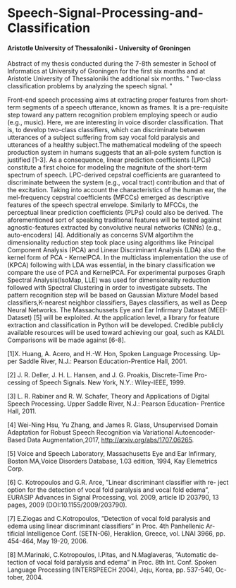 # Speech-Signal-Processing-and-Classification

 #### Aristotle University of Thessaloniki - University of Groningen
 
Abstract of my thesis conducted during the 7-8th semester in School of Informatics at University of Groningen for the first six months and at Aristotle University of Thessaloniki the additional six months. " Two-class classification problems by analyzing the speech signal. "
 
 
 
   Front-end speech processing aims at extracting proper features from short- term segments of a speech utterance, known as frames. It is a pre-requisite step toward any pattern recognition problem employing speech or audio (e.g., music). Here, we are interesting in voice disorder classification. 
   That is, to develop two-class classifiers, which can discriminate between utterances of a subject suffering from say vocal fold paralysis and utterances of a healthy subject.The mathematical modeling of the speech production system in humans suggests that an all-pole system function is justified [1-3]. As a consequence, linear prediction coefficients (LPCs) constitute a first choice for modeling the magnitute of the short-term spectrum of speech. LPC-derived cepstral coefficients are guaranteed to discriminate between the system (e.g., vocal tract) contribution and that of the excitation. Taking into account the characteristics of the human ear, the mel-frequency cepstral coefficients (MFCCs) emerged as descriptive features of the speech spectral envelope. Similarly to MFCCs, the perceptual linear prediction coefficients (PLPs) could also be derived. The aforementioned sort of speaking traditional features will be tested against agnostic-features extracted by convolutive neural networks (CNNs) (e.g., auto-encoders) [4]. Additionally as concerns SVM algortihm the dimensionality reduction step took place using algorithms like Principal Component Analysis (PCA) and Linear Discriminant Analysis (LDA) also the kernel form of PCA - KernelPCA. In the multiclass implementation the use of (KPCA) following with LDA was essential, in the binary classification we compare the use of PCA and KernelPCA. For experimental purposes Graph Spectral Analysis(IsoMap, LLE) was used for dimensionality reduction followed with Spectral Clustering in order to investigate subsets.
    The pattern recognition step will be based on Gaussian Mixture Model based classifiers,K-nearest neighbor classifiers, Bayes classifiers, as well as Deep Neural Networks. The Massachussets Eye and Ear Infirmary Dataset (MEEI-Dataset) [5] will be exploited. At the application level, a library for feature extraction and classification in Python will be developed. Credible publicly available resources will be used toward achieving our goal, such as KALDI. Comparisons will be made against [6-8].

[1]X. Huang, A. Acero, and H.-W. Hon, Spoken Language Processing. Up-
per Saddle River, N.J.: Pearson Education-Prentice Hall, 2001.

[2] J. R. Deller, J. H. L. Hansen, and J. G. Proakis, Discrete-Time Pro-
cessing of Speech Signals. New York, N.Y.: Wiley-IEEE, 1999.

[3] L. R. Rabiner and R. W. Schafer, Theory and Applications of Digital
Speech Processing. Upper Saddle River, N.J.: Pearson Education- Prentice
Hall, 2011.

[4] Wei-Ning Hsu, Yu Zhang, and James R. Glass, Unsupervised Domain
Adaptation for Robust Speech Recognition via Variational Autoencoder-
Based Data Augmentation,2017, http://arxiv.org/abs/1707.06265.

[5] Voice and Speech Laboratory, Massachusetts Eye and Ear Infirmary,
Boston MA,Voice Disorders Database, 1.03 edition, 1994, Kay Elemetrics
Corp.

[6] C. Kotropoulos and G.R. Arce, ”Linear discriminant classifier with re-
ject option for the detection of vocal fold paralysis and vocal fold edema”,
EURASIP Advances in Signal Processing, vol. 2009, article ID 203790, 13
pages, 2009 (DOI:10.1155/2009/203790).

[7] E.Ziogas and C.Kotropoulos, ”Detection of vocal fold paralysis and
edema using linear discriminant classifiers” in Proc. 4th Panhellenic Ar-
tificial Intelligence Conf. (SETN-06), Heraklion, Greece, vol. LNAI 3966,
pp. 454-464, May 19-20, 2006.

[8] M.Marinaki, C.Kotropoulos, I.Pitas, and N.Maglaveras, ”Automatic de-
tection of vocal fold paralysis and edema” in Proc. 8th Int. Conf. Spoken
Language Processing (INTERSPEECH 2004), Jeju, Korea, pp. 537-540, Oc-
tober, 2004.
